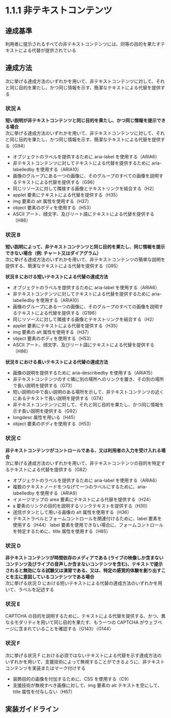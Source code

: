 # 1.1.1 非テキストコンテンツ

## 達成基準
利用者に提示されるすべての非テキストコンテンツには、同等の目的を果たすテキストによる代替が提供されている

## 達成方法
次に挙げる達成方法のいずれかを用いて、非テキストコンテンツに対して、それと同じ目的を果たし、かつ同じ情報を示す、簡潔なテキストによる代替を提供する

### 状況 A
**短い説明が非テキストコンテンツと同じ目的を果たし、かつ同じ情報を提示できる場合**<br>
次に挙げる達成方法のいずれかを用いて、非テキストコンテンツに対して、それと同じ目的を果たし、かつ同じ情報を示す、簡潔なテキストによる代替を提供する（G94）
- オブジェクトのラベルを提供するために aria-label を使用する（ARIA6）
- 非テキストコンテンツに対してテキストによる代替を提供するために aria-labelledby を使用する（ARIA10）
- 画像のグループにある一つの画像に、そのグループのすべての画像を説明するテキストによる代替を提供する（G96）
- 同じリソースに対して隣接する画像とテキストリンクを結合する（H2）
- applet 要素にテキストによる代替を提供する（H35）
- img 要素の alt 属性を使用する（H37）
- object 要素のボディを使用する（H53）
- ASCII アート、顔文字、及びリート語にテキストによる代替を提供する（H86）

### 状況 B
**短い説明によって、非テキストコンテンツと同じ目的を果たし、同じ情報を提示できない場合（例: チャート又はダイアグラム）**<br>
次に挙げる達成方法のいずれかを用いて、非テキストコンテンツの簡単な説明を提供する、簡潔なテキストによる代替を提供する（G95）

**状況 B における短いテキストによる代替の達成方法**
- オブジェクトのラベルを提供するために aria-label を使用する（ARIA6）
- 非テキストコンテンツに対してテキストによる代替を提供するために aria-labelledby を使用する（ARIA10）
- 画像のグループにある一つの画像に、そのグループのすべての画像を説明するテキストによる代替を提供する（G196）
- 同じリソースに対して隣接する画像とテキストリンクを結合する（H2）
- applet 要素にテキストによる代替を提供する（H35）
- img 要素の alt 属性を使用する（H37）
- object 要素のボディを使用する（H53）
- ASCII アート、顔文字、及びリート語にテキストによる代替を提供する（H86）

**状況 B における長いテキストによる代替の達成方法**
- 画像の説明を提供するために aria-describedby を使用する（ARIA15）
- 非テキストコンテンツのすぐ隣に別の場所へのリンクを置き、その別の場所で長い説明を提供する（G73）
- 短い説明の中で長い説明のある場所を示して、非テキストコンテンツの近くにあるテキストで長い説明を提供する（G74）
- 非テキストコンテンツに対して、それと同じ目的を果たし、かつ同じ情報を示す長い説明を提供する（G92）
- longdesc 属性を用いる（H45）
- object 要素のボディを使用する（H53）

### 状況 C
**非テキストコンテンツがコントロールである、又は利用者の入力を受け入れる場合**<br>
次に挙げる達成方法のいずれかを用いて、非テキストコンテンツの目的を特定するテキストによる代替を提供する（G82）
- オブジェクトのラベルを提供するために aria-label を使用する（ARIA6）
- 複数のテキストノードをつなげて一つのラベルにするために、aria-labelledby を使用する（ARIA9）
- イメージマップの area 要素にテキストによる代替を提供する（H24）
- a 要素のリンクの目的を説明するリンクテキストを提供する（H30）
- 送信ボタンとして用いる画像の alt 属性を使用する（H36）
- テキストラベルとフォームコントロールを関連付けるために、label 要素を使用する（H44）
label 要素を使用できない場合に、フォームコントロールを特定するために、title 属性を使用する（H65）

### 状況 D
**非テキストコンテンツが時間依存のメディアである (ライブの映像しか含まないコンテンツ及びライブの音声しか含まないコンテンツを含む)、テキストで提示されると無効になる試験又は演習である、又は、特定の感覚的体験を創り出すことを主に意図しているコンテンツである場合**<br>
次に挙げる状況 D における短いテキストによる代替の達成方法のいずれかを用いて、ラベルを記述する

### 状況 E
CAPTCHA の目的を説明するために、テキストによる代替を提供する、かつ、異なるモダリティを用いて同じ目的を果たす、もう一つの CAPTCHA がウェブページに含まれていることを確認する（G143）（G144）

### 状況 F
次に挙げる状況 F における必須ではないテキストによる代替を示す達成方法のいずれかを用いて、支援技術によって無視することができるように、非テキストコンテンツを実装またはマーク付けする
- 装飾目的の画像を付加するために、CSS を使用する（C9）
- 支援技術が無視すべき画像に対して、img 要素の alt テキストを空にして、title 属性を付与しない（H67）

## 実装ガイドライン
